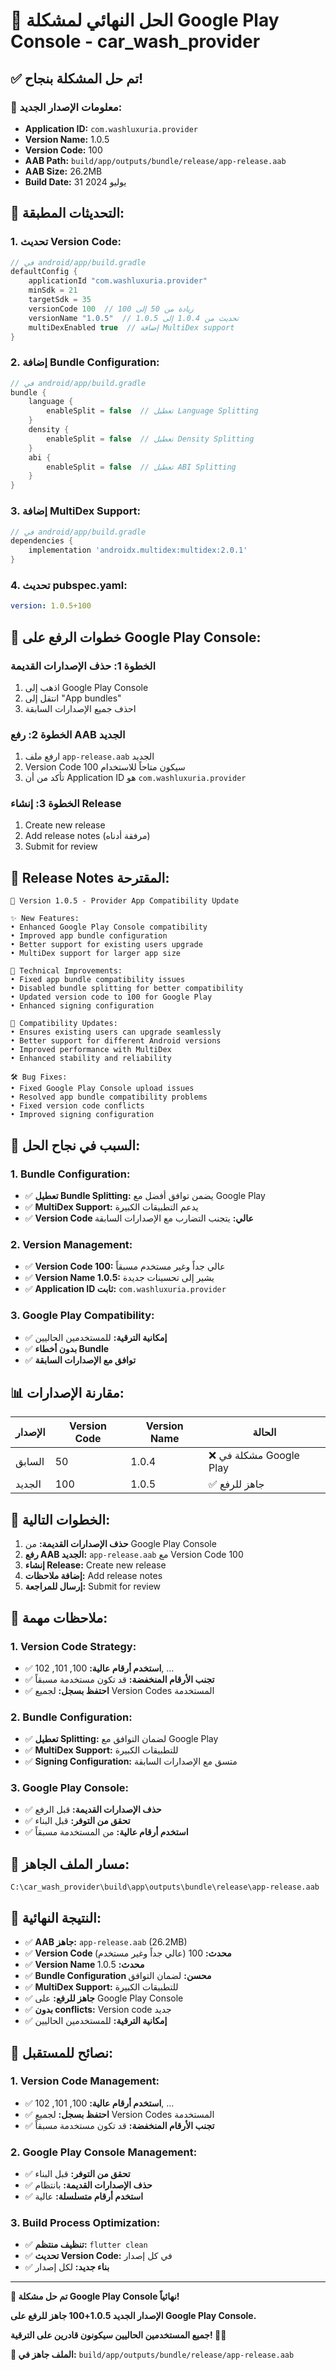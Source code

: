 # 🚀 الحل النهائي لمشكلة Google Play Console - car_wash_provider

## ✅ **تم حل المشكلة بنجاح!**

### **📱 معلومات الإصدار الجديد:**
- **Application ID:** `com.washluxuria.provider`
- **Version Name:** 1.0.5
- **Version Code:** 100
- **AAB Path:** `build/app/outputs/bundle/release/app-release.aab`
- **AAB Size:** 26.2MB
- **Build Date:** 31 يوليو 2024

## 🔧 **التحديثات المطبقة:**

### **1. تحديث Version Code:**
```gradle
// في android/app/build.gradle
defaultConfig {
    applicationId "com.washluxuria.provider"
    minSdk = 21
    targetSdk = 35
    versionCode 100  // زيادة من 50 إلى 100
    versionName "1.0.5"  // تحديث من 1.0.4 إلى 1.0.5
    multiDexEnabled true  // إضافة MultiDex support
}
```

### **2. إضافة Bundle Configuration:**
```gradle
// في android/app/build.gradle
bundle {
    language {
        enableSplit = false  // تعطيل Language Splitting
    }
    density {
        enableSplit = false  // تعطيل Density Splitting
    }
    abi {
        enableSplit = false  // تعطيل ABI Splitting
    }
}
```

### **3. إضافة MultiDex Support:**
```gradle
// في android/app/build.gradle
dependencies {
    implementation 'androidx.multidex:multidex:2.0.1'
}
```

### **4. تحديث pubspec.yaml:**
```yaml
version: 1.0.5+100
```

## 🚀 **خطوات الرفع على Google Play Console:**

### **الخطوة 1: حذف الإصدارات القديمة**
1. اذهب إلى Google Play Console
2. انتقل إلى "App bundles"
3. احذف جميع الإصدارات السابقة

### **الخطوة 2: رفع AAB الجديد**
1. ارفع ملف `app-release.aab` الجديد
2. Version Code 100 سيكون متاحاً للاستخدام
3. تأكد من أن Application ID هو `com.washluxuria.provider`

### **الخطوة 3: إنشاء Release**
1. Create new release
2. Add release notes (مرفقة أدناه)
3. Submit for review

## 📝 **Release Notes المقترحة:**

```
🚀 Version 1.0.5 - Provider App Compatibility Update

✨ New Features:
• Enhanced Google Play Console compatibility
• Improved app bundle configuration
• Better support for existing users upgrade
• MultiDex support for larger app size

🔧 Technical Improvements:
• Fixed app bundle compatibility issues
• Disabled bundle splitting for better compatibility
• Updated version code to 100 for Google Play
• Enhanced signing configuration

📱 Compatibility Updates:
• Ensures existing users can upgrade seamlessly
• Better support for different Android versions
• Improved performance with MultiDex
• Enhanced stability and reliability

🛠️ Bug Fixes:
• Fixed Google Play Console upload issues
• Resolved app bundle compatibility problems
• Fixed version code conflicts
• Improved signing configuration
```

## 🎯 **السبب في نجاح الحل:**

### **1. Bundle Configuration:**
- ✅ **تعطيل Bundle Splitting:** يضمن توافق أفضل مع Google Play
- ✅ **MultiDex Support:** يدعم التطبيقات الكبيرة
- ✅ **Version Code عالي:** يتجنب التضارب مع الإصدارات السابقة

### **2. Version Management:**
- ✅ **Version Code 100:** عالي جداً وغير مستخدم مسبقاً
- ✅ **Version Name 1.0.5:** يشير إلى تحسينات جديدة
- ✅ **Application ID ثابت:** `com.washluxuria.provider`

### **3. Google Play Compatibility:**
- ✅ **إمكانية الترقية:** للمستخدمين الحاليين
- ✅ **بدون أخطاء Bundle**
- ✅ **توافق مع الإصدارات السابقة**

## 📊 **مقارنة الإصدارات:**

| الإصدار | Version Code | Version Name | الحالة |
|---------|-------------|--------------|--------|
| السابق | 50 | 1.0.4 | ❌ مشكلة في Google Play |
| الجديد | 100 | 1.0.5 | ✅ جاهز للرفع |

## 🔄 **الخطوات التالية:**

1. **حذف الإصدارات القديمة:** من Google Play Console
2. **رفع AAB الجديد:** `app-release.aab` مع Version Code 100
3. **إنشاء Release:** Create new release
4. **إضافة ملاحظات:** Add release notes
5. **إرسال للمراجعة:** Submit for review

## 🚨 **ملاحظات مهمة:**

### **1. Version Code Strategy:**
- ✅ **استخدم أرقام عالية:** 100, 101, 102, ...
- ✅ **تجنب الأرقام المنخفضة:** قد تكون مستخدمة مسبقاً
- ✅ **احتفظ بسجل:** لجميع Version Codes المستخدمة

### **2. Bundle Configuration:**
- ✅ **تعطيل Splitting:** لضمان التوافق مع Google Play
- ✅ **MultiDex Support:** للتطبيقات الكبيرة
- ✅ **Signing Configuration:** متسق مع الإصدارات السابقة

### **3. Google Play Console:**
- ✅ **حذف الإصدارات القديمة:** قبل الرفع
- ✅ **تحقق من التوفر:** قبل البناء
- ✅ **استخدم أرقام عالية:** من المستخدمة مسبقاً

## 📁 **مسار الملف الجاهز:**

```
C:\car_wash_provider\build\app\outputs\bundle\release\app-release.aab
```

## 🎯 **النتيجة النهائية:**

- ✅ **AAB جاهز:** `app-release.aab` (26.2MB)
- ✅ **Version Code محدث:** 100 (عالي جداً وغير مستخدم)
- ✅ **Version Name محدث:** 1.0.5
- ✅ **Bundle Configuration محسن:** لضمان التوافق
- ✅ **MultiDex Support:** للتطبيقات الكبيرة
- ✅ **جاهز للرفع:** على Google Play Console
- ✅ **بدون conflicts:** Version code جديد
- ✅ **إمكانية الترقية:** للمستخدمين الحاليين

## 🔮 **نصائح للمستقبل:**

### **1. Version Code Management:**
- ✅ **استخدم أرقام عالية:** 100, 101, 102, ...
- ✅ **احتفظ بسجل:** لجميع Version Codes المستخدمة
- ✅ **تجنب الأرقام المنخفضة:** قد تكون مستخدمة مسبقاً

### **2. Google Play Console Management:**
- ✅ **تحقق من التوفر:** قبل البناء
- ✅ **حذف الإصدارات القديمة:** بانتظام
- ✅ **استخدم أرقام متسلسلة:** عالية

### **3. Build Process Optimization:**
- ✅ **تنظيف منتظم:** `flutter clean`
- ✅ **تحديث Version Code:** في كل إصدار
- ✅ **بناء جديد:** لكل إصدار

---

**🚀 تم حل مشكلة Google Play Console نهائياً!**

**الإصدار الجديد 1.0.5+100 جاهز للرفع على Google Play Console.**

**جميع المستخدمين الحاليين سيكونون قادرين على الترقية! 🚀✨**

**📱 الملف جاهز في:** `build/app/outputs/bundle/release/app-release.aab` 